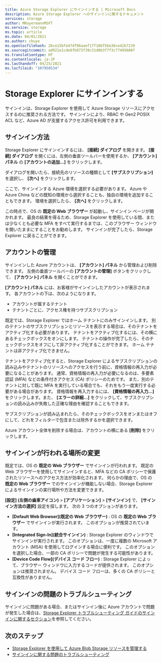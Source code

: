 ```yaml
---
title: Azure Storage Explorer にサインインする | Microsoft Docs
description: Azure Storage Explorer へのサインインに関するドキュメント
services: storage
author: MRayermannMSFT
ms.service: storage
ms.topic: article
ms.date: 04/01/2021
ms.author: chuye
ms.openlocfilehash: 26ce15bfe474f96aaef17f186f56e36ce42b7239
ms.sourcegitcommit: ad921e1cde8fb973f39c31d0b3f7f3c77495600f
ms.translationtype: HT
ms.contentlocale: ja-JP
ms.lasthandoff: 04/25/2021
ms.locfileid: "107950534"
---
```

# <a name="sign-in-to-storage-explorer"></a>Storage Explorer にサインインする

サインインは、Storage Explorer を使用して Azure Storage リソースにアクセスするのに推奨される方法です。 サインインにより、RBAC や Gen2 POSIX ACL など、Azure AD が支援するアクセス許可を利用できます。 

## <a name="how-to-sign-in"></a>サインイン方法

Storage Explorer にサインインするには、 **[接続] ダイアログ** を開きます。 **[接続] ダイアログ** を開くには、左側の垂直ツールバーを使用するか、 **[アカウント] パネル** の **[アカウントの追加...]** をクリックします。

ダイアログを開いたら、接続先のリソースの種類として **[サブスクリプション]** を選択し、 **[次へ]** をクリックします。

ここで、サインインする Azure 環境を選択する必要があります。 Azure や Azure China などの既知の環境から選択することも、独自の環境を追加することもできます。 環境を選択したら、 **[次へ]** をクリックします。

この時点で、OS の **既定の Web ブラウザー** が起動し、サインイン ページが開かれます。 最良の結果を得るため、Storage Explorer を使用している間、または少なくとも必要な MFA をすべて実行するまでは、このブラウザー ウィンドウを開いたままにすることをお勧めします。 サインインが完了したら、Storage Explorer に戻ることができます。

## <a name="managing-accounts"></a>アカウントの管理

サインインした Azure アカウントは、 **[アカウント] パネル** から管理および削除できます。 左側の垂直ツールバーの **[アカウントの管理]** ボタンをクリックして、 **[アカウント] パネル** を開くことができます。

**[アカウント] パネル** には、お客様がサインインしたアカウントが表示されます。 各アカウントの下は、次のようになります。
- アカウントが属するテナント
- テナントごとに、アクセス権を持つサブスクリプション

既定では、Storage Explorer ではホーム テナントにのみサインインします。 別のテナントのサブスクリプションとリソースを表示する場合は、そのテナントをアクティブ化する必要があります。 テナントをアクティブ化するには、その横にあるチェックボックスをオンにします。 テナントの操作が完了したら、そのチェックボックスをオフにして非アクティブ化することができます。 ホーム テナントは非アクティブ化できません。

テナントをアクティブ化すると、Storage Explorer によるサブスクリプションの読み込みやテナントのリソースへのアクセスを行う前に、資格情報の再入力が必要になることがあります。 通常、資格情報の再入力が必要になるのは、多要素認証 (MFA) などの条件付きアクセス (CA) ポリシーのためです。 また、別のテナントに対して既に MFA を実行している場合でも、それをもう一度実行する必要がある場合があります。 資格情報を再入力するには、 **[資格情報の再入力...]** をクリックします。また、 **[エラーの詳細...]** をクリックして、サブスクリプションの読み込みが失敗した正確な理由を確認することもできます。

サブスクリプションが読み込まれたら、そのチェックボックスをオンまたはオフにして、どれをフィルターで包含または除外するかを選択できます。

Azure アカウント全体を削除する場合は、アカウントの横にある **[削除]** をクリックします。

## <a name="changing-where-sign-in-happens"></a>サインインが行われる場所の変更

既定では、OS の **既定の Web ブラウザー** でサインインが行われます。 既定の Web ブラウザーを使用してサインインすると、MFA などの CA ポリシーで保護されたリソースへのアクセス方法が効率化されます。 何らかの理由で、OS の **既定の Web ブラウザー** でのサインインが機能しない場合、Storage Explorer によるサインインの実行場所や方法を変更できます。

**[設定] (左側の歯車アイコン)**  >  **[アプリケーション]**  >  **[サインイン]** で、 **[サインイン方法の選択]** 設定を探します。 次の 3 つのオプションがあります。
- **[Default Web Browser]\(既定の Web ブラウザー\)** : OS の **既定の Web ブラウザー** でサインインが実行されます。 このオプションが推奨されています。
- **[Integrated Sign-In]\(統合サインイン\)** : Storage Explorer のウィンドウでサインインが実行されます。 このオプションは、一度に複数の Microsoft アカウント (MSA) を使用してログインする場合に便利です。 このオプションを選択した場合、一部の CA ポリシーで問題が発生する可能性があります。
- **[Device Code Flow]\(デバイス コード フロー\)** : Storage Explorer によって、ブラウザー ウィンドウに入力するコードが提供されます。 このオプションは推奨されません。 デバイス コード フローは、多くの CA ポリシーと互換性がありません。

## <a name="troubleshooting-sign-in-issues"></a>サインインの問題のトラブルシューティング

サインインに問題がある場合、またはサインイン後に Azure アカウントで問題が発生した場合は、[Storage Explorer トラブルシューティング ガイドのサインインに関するセクション](./storage-explorer-troubleshooting.md#sign-in-issues)を参照してください。

## <a name="next-steps"></a>次のステップ

* [Storage Explorer を使用して Azure Blob Storage リソースを管理する](../../vs-azure-tools-storage-explorer-blobs.md)
* [サインインに関する問題のトラブルシューティング](./storage-explorer-troubleshooting.md#sign-in-issues)
